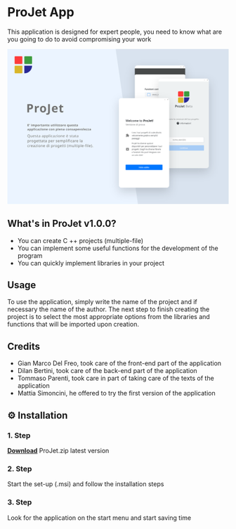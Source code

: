 # ProJet App
This application is designed for expert people, you need to know what are you going to do to avoid compromising your work

![banner](https://github.com/JonyDF/ProJet-app/blob/master/public/img/banner.svg)

## What's in ProJet v1.0.0?
- You can create C ++ projects (multiple-file)
- You can implement some useful functions for the development of the program
- You can quickly implement libraries in your project

## Usage
To use the application, simply write the name of the project and if necessary the name of the author. The next step to finish creating the project is to select the most appropriate options from the libraries and functions that will be imported upon creation.

## Credits
- Gian Marco Del Freo, took care of the front-end part of the application
- Dilan Bertini, took care of the back-end part of the application
- Tommaso Parenti, took care in part of taking care of the texts of the application
- Mattia Simoncini, he offered to try the first version of the application

## ⚙ Installation
### 1. Step
**[Download](https://github.com/JonyDF/ProJet-app/releases)** ProJet.zip latest version
### 2. Step
Start the set-up (.msi) and follow the installation steps
### 3. Step
Look for the application on the start menu and start saving time
